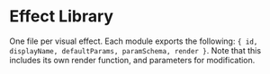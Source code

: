 # Effect Library

One file per visual effect. Each module exports the following:
`{ id, displayName, defaultParams, paramSchema, render }`.
Note that this includes its own render function, and parameters for modification.